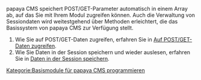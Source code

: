 
papaya CMS speichert POST/GET-Parameter automatisch in einem Array ab, auf das Sie mit Ihrem Modul zugreifen können. Auch die Verwaltung von Sessiondaten wird weitestgehend über Methoden erleichtert, die das Basissystem von papaya CMS zur Verfügung stellt.

1.  Wie Sie auf POST/GET-Daten zugreifen, erfahren Sie in [Auf POST/GET-Daten zugreifen](Auf_POST/GET-Daten_zugreifen "wikilink").
2.  Wie Sie Daten in der Session speichern und wieder auslesen, erfahren Sie in [Daten in der Session speichern](Daten_in_der_Session_speichern "wikilink").

[Kategorie:Basismodule für papaya CMS programmieren](export_de/Kategorie:Basismodule_für_papaya_CMS_programmieren)
